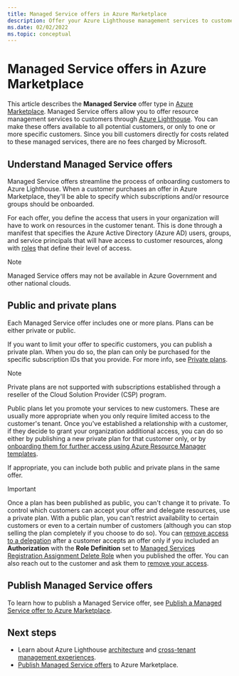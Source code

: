 ```yaml
---
title: Managed Service offers in Azure Marketplace
description: Offer your Azure Lighthouse management services to customers through Managed Services offers in Azure Marketplace.
ms.date: 02/02/2022
ms.topic: conceptual
---
```


# Managed Service offers in Azure Marketplace

This article describes the **Managed Service** offer type in [Azure Marketplace](https://azuremarketplace.microsoft.com). Managed Service offers allow you to offer resource management services to customers through [Azure Lighthouse](../overview.md). You can make these offers available to all potential customers, or only to one or more specific customers. Since you bill customers directly for costs related to these managed services, there are no fees charged by Microsoft.

## Understand Managed Service offers

Managed Service offers streamline the process of onboarding customers to Azure Lighthouse. When a customer purchases an offer in Azure Marketplace, they'll be able to specify which subscriptions and/or resource groups should be onboarded.

For each offer, you define the access that users in your organization will have to work on resources in the customer tenant. This is done through a manifest that specifies the Azure Active Directory (Azure AD) users, groups, and service principals that will have access to customer resources, along with [roles](tenants-users-roles.md#role-support-for-azure-lighthouse) that define their level of access.

> [!NOTE]
> Managed Service offers may not be available in Azure Government and other national clouds.

## Public and private plans

Each Managed Service offer includes one or more plans. Plans can be either private or public.

If you want to limit your offer to specific customers, you can publish a private plan. When you do so, the plan can only be purchased for the specific subscription IDs that you provide. For more info, see [Private plans](../../marketplace/private-plans.md).

> [!NOTE]
> Private plans are not supported with subscriptions established through a reseller of the Cloud Solution Provider (CSP) program.

Public plans let you promote your services to new customers. These are usually more appropriate when you only require limited access to the customer's tenant. Once you've established a relationship with a customer, if they decide to grant your organization additional access, you can do so either by publishing a new private plan for that customer only, or by [onboarding them for further access using Azure Resource Manager templates](../how-to/onboard-customer.md).

If appropriate, you can include both public and private plans in the same offer.

> [!IMPORTANT]
> Once a plan has been published as public, you can't change it to private. To control which customers can accept your offer and delegate resources, use a private plan. With a public plan, you can't restrict availability to certain customers or even to a certain number of customers (although you can stop selling the plan completely if you choose to do so). You can [remove access to a delegation](../how-to/remove-delegation.md) after a customer accepts an offer only if you included an **Authorization** with the **Role Definition** set to [Managed Services Registration Assignment Delete Role](../../role-based-access-control/built-in-roles.md#managed-services-registration-assignment-delete-role) when you published the offer. You can also reach out to the  customer and ask them to [remove your access](../how-to/view-manage-service-providers.md#remove-service-provider-offers).

## Publish Managed Service offers

To learn how to publish a Managed Service offer, see [Publish a Managed Service offer to Azure Marketplace](../how-to/publish-managed-services-offers.md).

## Next steps

- Learn about Azure Lighthouse [architecture](architecture.md) and [cross-tenant management experiences](cross-tenant-management-experience.md).
- [Publish Managed Service offers](../how-to/publish-managed-services-offers.md) to Azure Marketplace.
